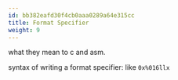 ```yaml
---
id: bb382eafd30f4cb0aaa0289a64e315cc
title: Format Specifier
weight: 9
---
```


what they mean to c and asm.

syntax of writing a format specifier: like `0x%016llx`